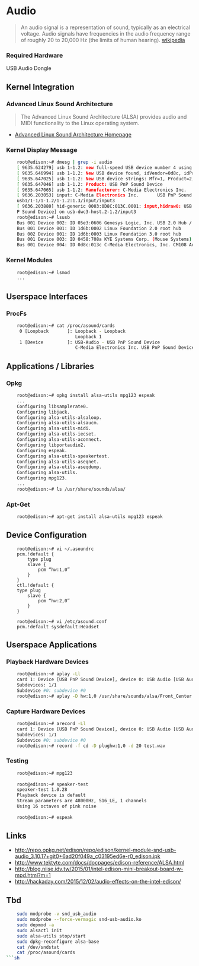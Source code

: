 Audio
==
> An audio signal is a representation of sound, typically as an electrical voltage. Audio signals have frequencies in the audio frequency range of roughly 20 to 20,000 Hz (the limits of human hearing). [wikipedia](https://en.wikipedia.org/wiki/Audio_signal)

### Required Hardware

USB Audio Dongle

## Kernel Integration

### Advanced Linux Sound Architecture

> The Advanced Linux Sound Architecture (ALSA) provides audio and MIDI functionality to the Linux operating system.

- [Advanced Linux Sound Architecture Homepage](http://www.alsa-project.org/main/index.php/Main_Page)

### Kernel Display Message

```sh
    root@edison:~# dmesg | grep -i audio
    [ 9635.624279] usb 1-1.2: new full-speed USB device number 4 using dwc3-host
    [ 9635.646994] usb 1-1.2: New USB device found, idVendor=0d8c, idProduct=013c
    [ 9635.647025] usb 1-1.2: New USB device strings: Mfr=1, Product=2, SerialNumber=0
    [ 9635.647046] usb 1-1.2: Product: USB PnP Sound Device
    [ 9635.647065] usb 1-1.2: Manufacturer: C-Media Electronics Inc.      
    [ 9636.203053] input: C-Media Electronics Inc.       USB PnP Sound Device as /devices/pci0000:00/0000:00:11.0/dwc3-host.2/
    usb1/1-1/1-1.2/1-1.2:1.3/input/input3
    [ 9636.203880] hid-generic 0003:0D8C:013C.0001: input,hidraw0: USB HID v1.00 Device [C-Media Electronics Inc.       USB Pn
    P Sound Device] on usb-dwc3-host.2-1.2/input3
    root@edison:~# lsusb
    Bus 001 Device 002: ID 05e3:0606 Genesys Logic, Inc. USB 2.0 Hub / D-Link DUB-H4 USB 2.0 Hub
    Bus 001 Device 001: ID 1d6b:0002 Linux Foundation 2.0 root hub
    Bus 002 Device 001: ID 1d6b:0003 Linux Foundation 3.0 root hub
    Bus 001 Device 003: ID 0458:708a KYE Systems Corp. (Mouse Systems) 
    Bus 001 Device 004: ID 0d8c:013c C-Media Electronics, Inc. CM108 Audio Controller
```

### Kernel Modules

```sh
    root@edison:~# lsmod
    ...
```

## Userspace Interfaces

### ProcFs

```sh
    root@edison:~# cat /proc/asound/cards
     0 [Loopback       ]: Loopback - Loopback
                          Loopback 1
     1 [Device         ]: USB-Audio - USB PnP Sound Device
                          C-Media Electronics Inc. USB PnP Sound Device at usb-dwc3-host.2-1.2, full speed
```

## Applications / Libraries

### Opkg

```sh
    root@edison:~# opkg install alsa-utils mpg123 espeak
    ...
    Configuring libsamplerate0.
    Configuring libjack.
    Configuring alsa-utils-alsaloop.
    Configuring alsa-utils-alsaucm.
    Configuring alsa-utils-midi.
    Configuring alsa-utils-iecset.
    Configuring alsa-utils-aconnect.
    Configuring libportaudio2.
    Configuring espeak.
    Configuring alsa-utils-speakertest.
    Configuring alsa-utils-aseqnet.
    Configuring alsa-utils-aseqdump.
    Configuring alsa-utils.
    Configuring mpg123.
    ...
    root@edison:~# ls /usr/share/sounds/alsa/
```

### Apt-Get

```sh
    root@edison:~# apt-get install alsa-utils mpg123 espeak
```



## Device Configuration

```
    root@edison:~# vi ~/.asoundrc
    pcm.!default {
        type plug
        slave {
            pcm “hw:1,0”
        }
    }
    ctl.!default {
    type plug
        slave {
            pcm “hw:2,0”
        }
    }

    root@edison:~# vi /etc/asound.conf
    pcm.!default sysdefault:Headset
```

## Userspace Applications

### Playback Hardware Devices

```sh
    root@edison:~# aplay -Ll
    card 1: Device [USB PnP Sound Device], device 0: USB Audio [USB Audio]
    Subdevices: 1/1
    Subdevice #0: subdevice #0
    root@edison:~# aplay -D hw:1,0 /usr/share/sounds/alsa/Front_Center.wav
```

### Capture Hardware Devices

```sh
    root@edison:~# arecord -Ll
    card 1: Device [USB PnP Sound Device], device 0: USB Audio [USB Audio]
    Subdevices: 1/1
    Subdevice #0: subdevice #0
    root@edison:~# record -f cd -D plughw:1,0 -d 20 test.wav
```

### Testing

```sh    
    root@edison:~# mpg123
    
    root@edison:~# speaker-test 
    speaker-test 1.0.28
    Playback device is default
    Stream parameters are 48000Hz, S16_LE, 1 channels
    Using 16 octaves of pink noise
    
    root@edison:~# espeak
```

## Links

- http://repo.opkg.net/edison/repo/edison/kernel-module-snd-usb-audio_3.10.17+git0+6ad20f049a_c03195ed6e-r0_edison.ipk
- http://www.tektyte.com/docs/docpages/edison-reference/ALSA.html
- http://blog.niise.idv.tw/2015/01/intel-edison-mini-breakout-board-w-mpd.html?m=1
- http://hackaday.com/2015/12/02/audio-effects-on-the-intel-edison/


## Tbd

```sh
    sudo modprobe -v snd_usb_audio
    sudo modprobe --force-vermagic snd-usb-audio.ko
    sudo depmod -a
    sudo alsactl init
    sudo alsa-utils stop/start
    sudo dpkg-reconfigure alsa-base
    cat /dev/sndstat
    cat /proc/asound/cards
```sh